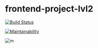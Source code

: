 # frontend-project-lvl2

[![Build Status](https://travis-ci.org/kazakova-liza/frontend-project-lvl2.svg?branch=master)](https://travis-ci.org/kazakova-liza/frontend-project-lvl2)

[![Maintainability](https://api.codeclimate.com/v1/badges/f6f5fccc1d253d8a889d/maintainability)](https://codeclimate.com/github/kazakova-liza/frontend-project-lvl2/maintainability)

![m](https://github.com/kazakova-liza/frontend-project-lvl2/workflows/.github/workflows/main/badge.svg)
